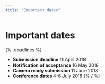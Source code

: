 ```yaml
---
title: "Important dates"
---
```


# Important dates

[% .deadlines %]
* **Submission deadline** 11 April 2018
* **Notification of acceptance** 16 May 2018
* **Camera ready submission** 11 June 2018
* **Conference dates** 4-6 July 2018
[% / %]